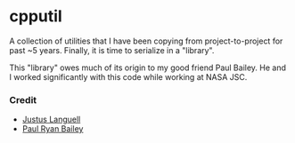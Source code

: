 # cpputil

A collection of utilities that I have been copying
from project-to-project for past ~5 years. Finally, 
it is time to serialize in a "library".

This "library" owes much of its origin to my good
friend Paul Bailey. He and I worked significantly
with this code while working at NASA JSC. 

### Credit 

* [Justus Languell](https://www.linkedin.com/in/justusl/)
* [Paul Ryan Bailey](https://www.linkedin.com/in/paul-ryan-bailey/)
